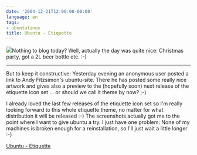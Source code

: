 ```yaml
---
date: '2004-12-21T12:00:00-00:00'
language: en
tags:
- ubuntulinux
title: Ubuntu - Etiquette
---
```



<img src="http://www.zerokspot.com/uploads/ubuntuetiquette.jpg" class="left"/>Nothing to blog today? Well, actually the day was quite nice: Christmas party, got a 2L beer bottle etc. :-) 

-------------------------------



But to keep it constructive: Yesterday evening an anonymous user posted a link to Andy Fitzsimon's ubuntu-site. There he has posted some really nice  artwork and gives also a preview to the (hopefully soon) next release of the etiquette icon set ... or should we call it theme by now? ;-)



I already loved the last few releases of the etiquette icon set so I'm really looking forward to this whole etiquette theme, no matter for what distribution it will be released :-) The screenshots actually got me to the point where I want to give ubuntu a try. I just have one problem: None of my machines is broken enough for a reinstallation, so I'll just wait a little longer :-)



<a href="http://brisgeek.com/etiquette/">Ubuntu - Etiquette</a>
